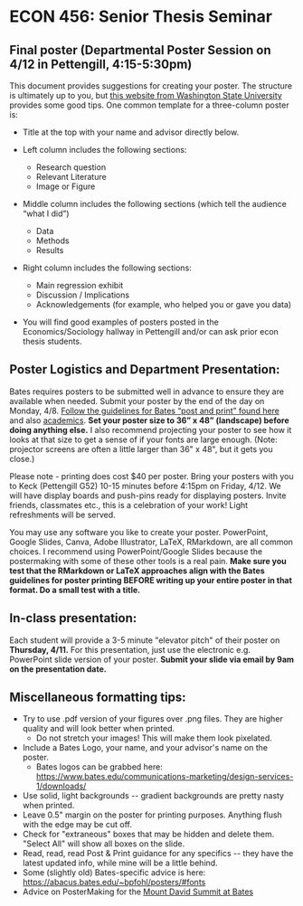 # ECON 456: Senior Thesis Seminar

## Final poster (Departmental Poster Session on 4/12 in Pettengill, 4:15-5:30pm)

This document provides suggestions for creating your poster. The structure is ultimately up to
you, but [this website from Washington State University](https://posters.wsu.edu/making-posters-with-powerpoint/) provides some good tips. One common template for a three-column poster is:

- Title at the top with your name and advisor directly below.
- Left column includes the following sections:
    - Research question
    - Relevant Literature
    - Image or Figure
- Middle column includes the following sections (which tell the audience “what I did”)
    - Data
    - Methods
    - Results
- Right column includes the following sections:
    - Main regression exhibit
    - Discussion / Implications
    - Acknowledgements (for example, who helped you or gave you data)

- You will find good examples of posters posted in the Economics/Sociology hallway in Pettengill and/or can ask prior econ thesis students.

## Poster Logistics and Department Presentation:

Bates requires posters to be submitted well in advance to ensure they are available when needed. Submit your poster by the end of the day on Monday, 4/8. [Follow the guidelines for Bates “post and print” found here](https://www.bates.edu/post-and-print/poster-printing/) and also [academics](https://www.bates.edu/academics/student-research/poster-session-2023/poster-mechanics/). **Set your poster size to 36” x 48” (landscape) before doing anything else.** I also recommend projecting your poster to see how it looks at that size to get a sense of if your fonts are large enough. (Note: projector screens are often a little larger than 36" x 48", but it gets you close.)

Please note - printing does cost $40 per poster. Bring your posters with you to Keck (Pettengill G52) 10-15 minutes before 4:15pm on Friday, 4/12. We will have display boards and push-pins ready for displaying posters. Invite friends, classmates etc., this is a celebration of your work! Light refreshments will be served.

You may use any software you like to create your poster. PowerPoint, Google Slides, Canva, Adobe Illustrator, LaTeX, RMarkdown, are all common choices. I recommend using PowerPoint/Google Slides because the postermaking with some of these other tools is a real pain. **Make sure you test that the RMarkdown or LaTeX approaches align with the Bates guidelines for poster printing BEFORE writing up your entire poster in that format. Do a small test with a title.** 

## In-class presentation:

Each student will provide a 3-5 minute "elevator pitch" of their poster on **Thursday, 4/11.** For this presentation, just use the electronic e.g. PowerPoint slide version of your poster. **Submit your slide via email by 9am on the presentation date.**

## Miscellaneous formatting tips:

- Try to use .pdf version of your figures over .png files. They are higher quality and will look better when printed.
    -  Do not stretch your images! This will make them look pixelated.
- Include a Bates Logo, your name, and your advisor's name on the poster. 
    - Bates logos can be grabbed here: https://www.bates.edu/communications-marketing/design-services-1/downloads/
- Use solid, light backgrounds -- gradient backgrounds are pretty nasty when printed.
- Leave 0.5" margin on the poster for printing purposes. Anything flush with the edge may be cut off.
- Check for "extraneous" boxes that may be hidden and delete them. "Select All" will show all boxes on the slide.
- Read, read, read Post & Print guidance for any specifics -- they have the latest updated info, while mine will be a little behind.
- Some (slightly old) Bates-specific advice is here: https://abacus.bates.edu/~bpfohl/posters/#fonts
- Advice on PosterMaking for the [Mount David Summit at Bates](https://drive.google.com/drive/u/2/folders/1hfQcBbbC-Jl0KI6m5hsDvCDdodlnV7OY)